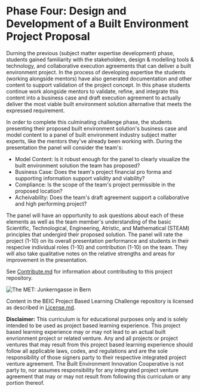# Phase Four: Design and Development of a Built Environment Project Proposal

Durning the previous (subject matter expertise development) phase, students gained familiarity with the stakeholders, design & modelling tools & technology, and collaborative execution agreements that can deliver a built environment project.  In the process of developing expertise the students (working alongside mentors) have also generated documentation and other content to support validation of the project concept.  In this phase students continue work alongside mentors to validate, refine, and integrate this content into a business case and draft execution agreement to actually deliver the most viable built environment solution alternative that meets the expressed requirement.

In order to complete this culminating challenge phase, the students presenting their proposed built environment solution's business case and model content to a panel of built environment industry subject matter experts, like the mentors they've already been working with.  During the presentation the panel will consider the team's:

* Model Content: Is it robust enough for the panel to clearly visualize the built environment solution the team has proposed?  
* Business Case: Does the team's project financial pro forma and supporting information support validity and viability?
* Compliance: Is the scope of the team's project permissible in the proposed location?  
* Acheivability: Does the team's draft agreement support a collaborative and high performing project?  

The panel will have an opportunity to ask questions about each of these elements as well as the team member's understanding of the basic Scientific, Technological, Engineering, Atristic, and Mathematical (STEAM) principles that undergird their proposed solution.  The panel will rate the project (1-10) on its overall presentation performance and students in their respecive individual roles (1-10) and contribution (1-10) on the team.  They will also take qualitative notes on the relative strengths and areas for improvement in the presentation.

See [Contribute.md](https://github.com/BEICBIM/BEICPBLChallenge/blob/master/Contribute.md) for information about contributing to this project repository.

![The MET: Junkerngasse in Bern](http://images.metmuseum.org/CRDImages/ma/original/DT7772.jpg)

Content in the BEIC Project Based Learning Challenge repository is licensed as described in [License.md](https://github.com/BEICBIM/BEICPBLChallenge/blob/master/License.md).

**Disclaimer:** This curriculum is for educational purposes only and is solely intended to be used as project based learning experience.  This project based learning experience may or may not lead to an actual built envrionment project or related venture.   Any and all projects or project ventures that may result from this project based learning experience should follow all applicable laws, codes, and regulations and are the sole responsibility of those signers party to their respective integrated project venture agreement.  The Built Environment Innovation Cooperative is not party to, nor assumes responsibility for any integrated project venture agreement that may or may not result from following this curriculum or any portion thereof.
